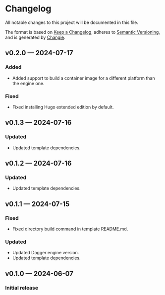 # Changelog

All notable changes to this project will be documented in this file.

The format is based on [Keep a Changelog](https://keepachangelog.com/en/1.1.0/), adheres to [Semantic Versioning](https://semver.org/spec/v2.0.0.html), and is generated by [Changie](https://github.com/miniscruff/changie).

## v0.2.0 — 2024-07-17

### Added

* Added support to build a container image for a different platform than the engine one.

### Fixed

* Fixed installing Hugo extended edition by default.

## v0.1.3 — 2024-07-16

### Updated

* Updated template dependencies.

## v0.1.2 — 2024-07-16

### Updated

* Updated template dependencies.

## v0.1.1 — 2024-07-15

### Fixed

* Fixed directory build command in template README.md.

### Updated

* Updated Dagger engine version.
* Updated template dependencies.

## v0.1.0 — 2024-06-07

### Initial release
